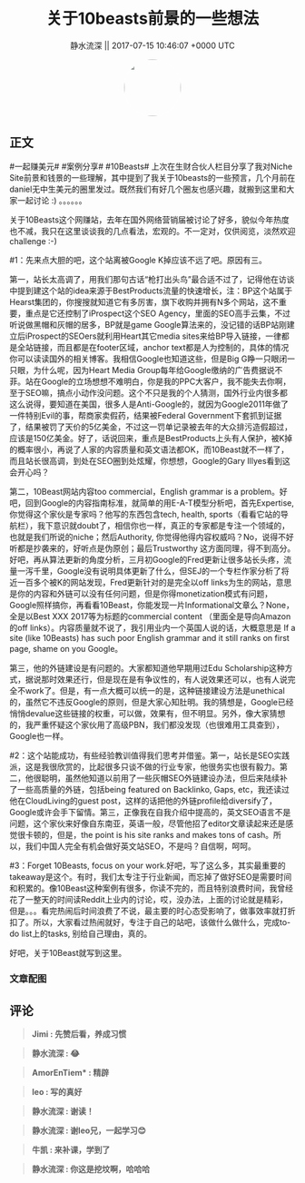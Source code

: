 <h1 align="center">关于10beasts前景的一些想法</h1>




<p align="center">
    <a>静水流深 || 2017-07-15 10:46:07 &#43;0000 UTC</a>
</p>

<div align="center">
    <img src="https://images.zsxq.com/FgPeQ2_My5VPzPBfS_U7CPczqV91?e=1590940799&amp;token=kIxbL07-8jAj8w1n4s9zv64FuZZNEATmlU_Vm6zD:Ni59SCiHDxOaaQIgtZMF3zjORO0=" width="100" height="100" style="border:1px solid;border-radius:50%; color:#ffffff"/>
</div>




## 正文

<div>
#一起赚美元# #案例分享# #10Beasts#
上次在生财合伙人栏目分享了我对Niche Site前景和钱景的一些理解，其中提到了我关于10beasts的一些预言，几个月前在daniel无中生美元的圈里发过。既然我们有好几个圈友也感兴趣，就搬到这里和大家一起讨论 :)
。。。。。。

关于10Beasts这个网赚站，去年在国外网络营销届被讨论了好多，貌似今年热度也不减，我只在这里谈谈我的几点看法，宏观的。不一定对，仅供阅览，淡然欢迎challenge :-)

#1：先来点大胆的吧，这个站离被Google K掉应该不远了吧。原因有三。

第一，站长太高调了，用我们那句古话“枪打出头鸟”最合适不过了，记得他在访谈中提到建这个站的idea来源于BestProducts流量的快速增长，注：BP这个站属于Hearst集团的，你搜搜就知道它有多厉害，旗下收购并拥有N多个网站，这不重要，重点是它还控制了iProspect这个SEO Agency，里面的SEO高手云集，不过听说做黑帽和灰帽的居多，BP就是game Google算法来的，没记错的话BP站刚建立后iProspect的SEOers就利用Heart其它media sites来给BP导入链接，一律都是全站链接，而且都是在footer区域，anchor text都是人为控制的，具体的情况你可以读读国外的相关博客。我相信Google也知道这些，但是Big G睁一只眼闭一只眼，为什么呢，因为Heart Media Group每年给Google缴纳的广告费据说不菲。站在Google的立场想想不难明白，你是我的PPC大客户，我不能失去你啊，至于SEO嘛，搞点小动作没问题。这个不只是我的个人猜测，国外行业内很多都这么说得，要知道在美国，很多人是Anti-Google的，就因为Google2011年做了一件特别Evil的事，帮商家卖假药，结果被Federal Government下套抓到证据了，结果被罚了天价的5亿美金，不过这一罚单记录被去年的大众排污造假超过，应该是150亿美金。好了，话说回来，重点是BestProducts上头有人保护，被K掉的概率很小，再说了人家的内容质量和英文语法都OK，而10Beast就不一样了，而且站长很高调，到处在SEO圈到处炫耀，你想想，Google的Gary Illyes看到这会开心吗？

第二，10Beast网站内容too commercial，English grammar is a problem。好吧，回到Google的内容指南标准，就简单的用E-A-T模型分析吧，首先Expertise,你觉得这个家伙是专家吗？他写的东西包含tech, health, sports（看看它站的导航栏），我下意识就doubt了，相信你也一样，真正的专家都是专注一个领域的，也就是我们所说的niche；然后Authority, 你觉得他得内容权威吗？No，说得不好听都是抄袭来的，好听点是伪原创；最后Trustworthy 这方面同理，得不到高分。好吧，再从算法更新的角度分析，三月初Google的Fred更新让很多站长头疼，流量一泻千里，Google没有说明具体更新了什么，但SEJ的一个专栏作家分析了将近一百多个被K的网站发现，Fred更新针对的是完全以off links为生的网站，意思是你的内容和外链可以没有任何问题，但是你得monetization模式有问题，Google照样搞你，再看看10Beast，你能发现一片Informational文章么？None，全是以Best XXX 2017等为标题的commercial content （里面全是导向Amazon的off links）。内容质量就不说了，我引用业内一个英国人说的话，大概意思是 If a site (like 10Beasts) has such poor English grammar and it still ranks on first page, shame on you Google。

第三，他的外链建设是有问题的。大家都知道他早期用过Edu Scholarship这种方式，据说那时效果还行，但是现在是有争议性的，有人说效果还可以，也有人说完全不work了。但是，有一点大概可以统一的是，这种链接建设方法是unethical的，虽然它不违反Google的原则，但是大家心知肚明。我的猜想是，Google已经悄悄devalue这些链接的权重，可以做，效果有，但不明显。另外，像大家猜想的，我严重怀疑这个家伙用了高级PBN，我们都没发现（也很难用工具查到），Google也一样。

#2：这个站能成功，有些经验教训值得我们思考并借鉴。第一，站长是SEO实践派，这是我很欣赏的，比起很多只谈不做的行业专家，他很务实也很有毅力。第二，他很聪明，虽然他知道以前用了一些灰帽SEO外链建设办法，但后来陆续补了一些高质量的外链，包括being featured on Backlinko, Gaps, etc，我还读过他在CloudLiving的guest post，这样的话把他的外链profile给diversify了，Google或许会手下留情。第三，正像我在自我介绍中提高的，英文SEO语言不是问题，这个家伙来好像自东南亚，英语一般，尽管他招了editor文章读起来还是感觉很卡顿的，但是，the point is his site ranks and makes tons of cash。所以，我们中国人完全有机会做好英文站SEO，不是吗？自信啊，呵呵。

#3：Forget 10Beasts, focus on your work.好吧，写了这么多，其实最重要的takeaway是这个。有时，我们太专注于行业新闻，而忘掉了做好SEO是需要时间和积累的。像10Beast这种案例有很多，你读不完的，而且特别浪费时间，我曾经花了一整天的时间读Reddit上业内的讨论，哎，没办法，上面的讨论就是精彩，但是。。。看完热闹后时间浪费了不说，最主要的时心态受影响了，做事效率就打折扣了。所以，大家看过热闹就好，专注于自己的站吧，该做什么做什么，完成to-do list上的tasks, 别给自己理由，真的。

好吧，关于10Beast就写到这里。
</div>

### 文章配图

<div class="image" align="center">

</div>


## 评论

<div align="left">
<div>

<blockquote >
<span> <strong>Jimi : 先赞后看，养成习惯 </strong></span>
</blockquote>

<blockquote >
<span> <strong>静水流深 : 😂 </strong></span>
</blockquote>

<blockquote >
<span> <strong>AmorEnTiem* : 精辟 </strong></span>
</blockquote>

<blockquote >
<span> <strong>leo : 写的真好 </strong></span>
</blockquote>

<blockquote >
<span> <strong>静水流深 : 谢读！ </strong></span>
</blockquote>

<blockquote >
<span> <strong>静水流深 : 谢leo兄，一起学习😊 </strong></span>
</blockquote>

<blockquote >
<span> <strong>牛凯 : 来补课，学到了 </strong></span>
</blockquote>

<blockquote >
<span> <strong>静水流深 : 你这是挖坟啊，哈哈哈 </strong></span>
</blockquote>

</div>
</div>